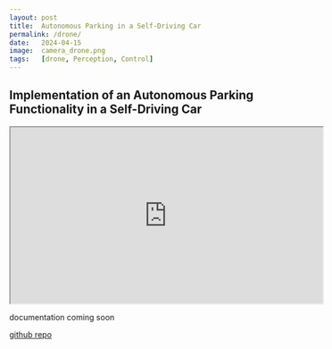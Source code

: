 ```yaml
---
layout: post
title:  Autonomous Parking in a Self-Driving Car
permalink: /drone/
date:   2024-04-15
image:  camera_drone.png
tags:   [drone, Perception, Control]
---
```

## Implementation of an Autonomous Parking Functionality in a Self-Driving Car

<iframe width="560" height="315" src="https://www.youtube.com/embed/m8HtXCep504" frameborder="1" allowfullscreen></iframe>

documentation coming soon

[github repo](https://github.com/ashwath-karthikeyan/drone.git)